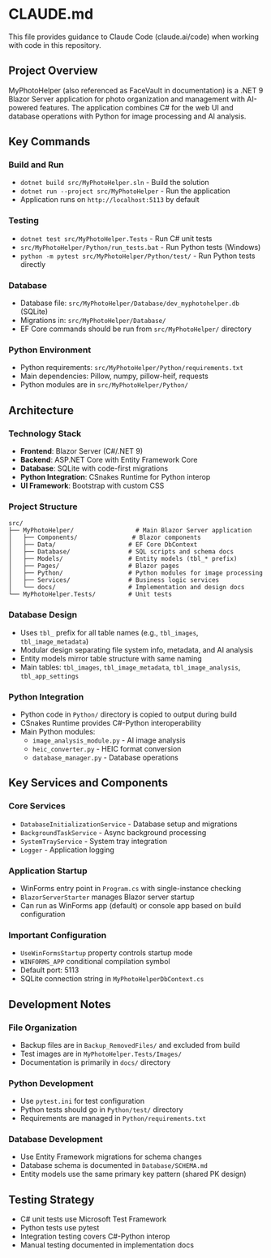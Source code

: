 # CLAUDE.md

This file provides guidance to Claude Code (claude.ai/code) when working with code in this repository.

## Project Overview

MyPhotoHelper (also referenced as FaceVault in documentation) is a .NET 9 Blazor Server application for photo organization and management with AI-powered features. The application combines C# for the web UI and database operations with Python for image processing and AI analysis.

## Key Commands

### Build and Run
- `dotnet build src/MyPhotoHelper.sln` - Build the solution
- `dotnet run --project src/MyPhotoHelper` - Run the application
- Application runs on `http://localhost:5113` by default

### Testing
- `dotnet test src/MyPhotoHelper.Tests` - Run C# unit tests
- `src/MyPhotoHelper/Python/run_tests.bat` - Run Python tests (Windows)
- `python -m pytest src/MyPhotoHelper/Python/test/` - Run Python tests directly

### Database
- Database file: `src/MyPhotoHelper/Database/dev_myphotohelper.db` (SQLite)
- Migrations in: `src/MyPhotoHelper/Database/`
- EF Core commands should be run from `src/MyPhotoHelper/` directory

### Python Environment
- Python requirements: `src/MyPhotoHelper/Python/requirements.txt`
- Main dependencies: Pillow, numpy, pillow-heif, requests
- Python modules are in `src/MyPhotoHelper/Python/`

## Architecture

### Technology Stack
- **Frontend**: Blazor Server (C#/.NET 9)
- **Backend**: ASP.NET Core with Entity Framework Core
- **Database**: SQLite with code-first migrations
- **Python Integration**: CSnakes Runtime for Python interop
- **UI Framework**: Bootstrap with custom CSS

### Project Structure
```
src/
├── MyPhotoHelper/                 # Main Blazor Server application
│   ├── Components/               # Blazor components
│   ├── Data/                    # EF Core DbContext
│   ├── Database/                # SQL scripts and schema docs
│   ├── Models/                  # Entity models (tbl_* prefix)
│   ├── Pages/                   # Blazor pages
│   ├── Python/                  # Python modules for image processing
│   ├── Services/                # Business logic services
│   └── docs/                    # Implementation and design docs
└── MyPhotoHelper.Tests/         # Unit tests
```

### Database Design
- Uses `tbl_` prefix for all table names (e.g., `tbl_images`, `tbl_image_metadata`)
- Modular design separating file system info, metadata, and AI analysis
- Entity models mirror table structure with same naming
- Main tables: `tbl_images`, `tbl_image_metadata`, `tbl_image_analysis`, `tbl_app_settings`

### Python Integration
- Python code in `Python/` directory is copied to output during build
- CSnakes Runtime provides C#-Python interoperability
- Main Python modules:
  - `image_analysis_module.py` - AI image analysis
  - `heic_converter.py` - HEIC format conversion
  - `database_manager.py` - Database operations

## Key Services and Components

### Core Services
- `DatabaseInitializationService` - Database setup and migrations
- `BackgroundTaskService` - Async background processing
- `SystemTrayService` - System tray integration
- `Logger` - Application logging

### Application Startup
- WinForms entry point in `Program.cs` with single-instance checking
- `BlazorServerStarter` manages Blazor server startup
- Can run as WinForms app (default) or console app based on build configuration

### Important Configuration
- `UseWinFormsStartup` property controls startup mode
- `WINFORMS_APP` conditional compilation symbol
- Default port: 5113
- SQLite connection string in `MyPhotoHelperDbContext.cs`

## Development Notes

### File Organization
- Backup files are in `Backup_RemovedFiles/` and excluded from build
- Test images are in `MyPhotoHelper.Tests/Images/`
- Documentation is primarily in `docs/` directory

### Python Development
- Use `pytest.ini` for test configuration
- Python tests should go in `Python/test/` directory
- Requirements are managed in `Python/requirements.txt`

### Database Development
- Use Entity Framework migrations for schema changes
- Database schema is documented in `Database/SCHEMA.md`
- Entity models use the same primary key pattern (shared PK design)

## Testing Strategy
- C# unit tests use Microsoft Test Framework
- Python tests use pytest
- Integration testing covers C#-Python interop
- Manual testing documented in implementation docs